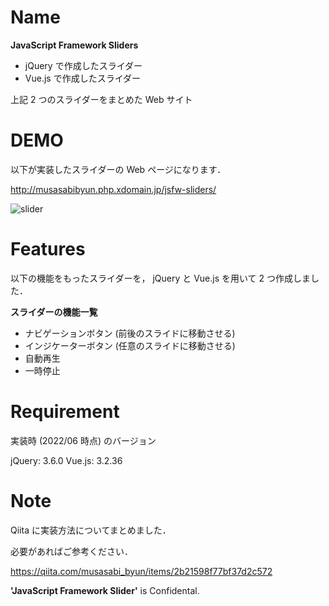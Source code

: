 # Name

**JavaScript Framework Sliders**

- jQuery で作成したスライダー
- Vue.js で作成したスライダー

上記 2 つのスライダーをまとめた Web サイト

# DEMO

以下が実装したスライダーの Web ページになります．

http://musasabibyun.php.xdomain.jp/jsfw-sliders/

![slider](https://user-images.githubusercontent.com/54626327/172326320-b993eca9-fc15-4619-bd7e-d4350d849271.gif)


# Features

以下の機能をもったスライダーを， jQuery と Vue.js を用いて 2 つ作成しました．

**スライダーの機能一覧**
- ナビゲーションボタン (前後のスライドに移動させる)
- インジケーターボタン (任意のスライドに移動させる)
- 自動再生
- 一時停止

# Requirement
実装時 (2022/06 時点) のバージョン

jQuery: 3.6.0
Vue.js: 3.2.36

# Note
Qiita に実装方法についてまとめました．

必要があればご参考ください．

https://qiita.com/musasabi_byun/items/2b21598f77bf37d2c572

**'JavaScript Framework Slider'** is Confidental.

